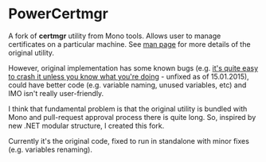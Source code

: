# PowerCertmgr

A fork of **certmgr** utility from Mono tools. Allows user to manage certificates on a particular machine.
See [man page](http://linux.die.net/man/1/certmgr) for more details of the original utility.

However, original implementation has some known bugs (e.g. [it's quite easy to crash it unless you know what you're doing](https://bugzilla.xamarin.com/show_bug.cgi?id=3516) - unfixed as of 15.01.2015), could have better code (e.g. variable naming, unused variables, etc) and IMO isn't really
 user-friendly.

I think that fundamental problem is that the original utility is bundled with Mono and pull-request approval process
there is quite long. So, inspired by new .NET modular structure, I created this fork.

Currently it's the original code, fixed to run in standalone with minor fixes (e.g. variables renaming).
